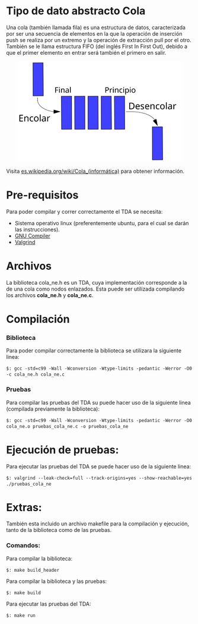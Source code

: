 # Tipo de dato abstracto Cola

Una cola (también llamada fila) es una estructura de datos, caracterizada por ser una secuencia de elementos en la que la operación de inserción push se realiza por un extremo y la operación de extracción pull por el otro. También se le llama estructura FIFO (del inglés First In First Out), debido a que el primer elemento en entrar será también el primero en salir.

<p align="center">
  <img width="450" src="https://github.com/P-Jonathan/sources/blob/master/img/cola.svg">
</p>

Visita [es.wikipedia.org/wiki/Cola_(informática)](https://es.wikipedia.org/wiki/Cola_(inform%C3%A1tica)) para obtener información.

# Pre-requisitos

Para poder compilar y correr correctamente el TDA se necesita:

- Sistema operativo linux (preferentemente ubuntu, para el cual se darán las instrucciones).
- [GNU Compiler](https://gcc.gnu.org/install/index.html)
- [Valgrind](http://www.valgrind.org/downloads/current.html)

# Archivos

La biblioteca cola_ne.h es un TDA, cuya implementación corresponde a la de una cola como nodos enlazados. Esta puede ser utilizada compilando los archivos **cola_ne.h** y **cola_ne.c**.

# Compilación

### Biblioteca 

Para poder compilar correctamente la biblioteca se utilizara la siguiente linea:

```
$: gcc -std=c99 -Wall -Wconversion -Wtype-limits -pedantic -Werror -O0 -c cola_ne.h cola_ne.c
```

### Pruebas

Para compilar las pruebas del TDA su puede hacer uso de la siguiente linea (compilada previamente la biblioteca):

```
$: gcc -std=c99 -Wall -Wconversion -Wtype-limits -pedantic -Werror -O0 cola_ne.o pruebas_cola_ne.c -o pruebas_cola_ne
```

# Ejecución de pruebas:

Para ejecutar las pruebas del TDA se puede hacer uso de la siguiente linea:

```
$: valgrind --leak-check=full --track-origins=yes --show-reachable=yes ./pruebas_cola_ne
```

# Extras:
También esta incluido un archivo makefile para la compilación y ejecución, tanto de la biblioteca como de las pruebas.

### Comandos:

Para compilar la biblioteca:
```
$: make build_header
```

Para compilar la biblioteca y las pruebas:
```
$: make build
```

Para ejecutar las pruebas del TDA:
```
$: make run
```